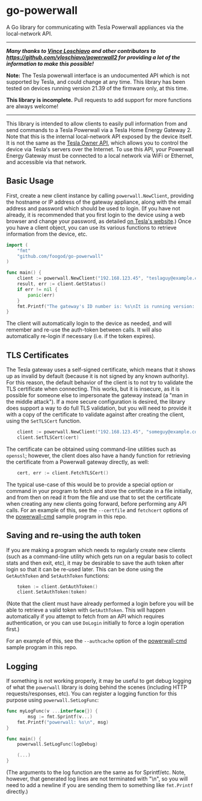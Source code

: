 # go-powerwall

A Go library for communicating with Tesla Powerwall appliances via the local-network API.

---

***Many thanks to [Vince Loschiavo](https://github.com/vloschiavo) and other contributors to https://github.com/vloschiavo/powerwall2 for providing a lot of the information to make this possible!***

**Note:** The Tesla powerwall interface is an undocumented API which is not supported by Tesla, and could change at any time.  This library has been tested on devices running version 21.39 of the firmware only, at this time.

**This library is incomplete.**  Pull requests to add support for more functions are always welcome!

---

This library is intended to allow clients to easily pull information from and send commands to a Tesla Powerwall via a Tesla Home Energy Gateway 2.  Note that this is the internal local-network API exposed by the device itself.  It is not the same as the [Tesla Owner API](https://tesla-api.timdorr.com/), which allows you to control the device via Tesla's servers over the Internet.  To use this API, your Powerwall Energy Gateway must be connected to a local network via WiFi or Ethernet, and accessible via that network.

## Basic Usage

First, create a new client instance by calling `powerwall.NewClient`, providing the hostname or IP address of the gateway appliance, along with the email address and password which should be used to login.  (If you have not already, it is recommended that you first login to the device using a web browser and change your password, as detailed [on Tesla's website](https://www.tesla.com/support/energy/powerwall/own/monitoring-from-home-network).)  Once you have a client object, you can use its various functions to retrieve information from the device, etc.

```go
import (
	"fmt"
	"github.com/foogod/go-powerwall"
)

func main() {
	client := powerwall.NewClient("192.168.123.45", "teslaguy@example.com", "MySuperSecretPassword!")
	result, err := client.GetStatus()
	if err != nil {
		panic(err)
	}
	fmt.Printf("The gateway's ID number is: %s\nIt is running version: %s\n", result.Din, result.Version)
}
```

The client will automatically login to the device as needed, and will remember and re-use the auth-token between calls.  It will also automatically re-login if necessary (i.e. if the token expires).

## TLS Certificates

The Tesla gateway uses a self-signed certificate, which means that it shows up as invalid by default (because it is not signed by any known authority).  For this reason, the default behavior of the client is to not try to validate the TLS certificate when connecting.  This works, but it is insecure, as it is possible for someone else to impersonate the gateway instead (a "man in the middle attack").  If a more secure configuration is desired, the library does support a way to do full TLS validation, but you will need to provide it with a copy of the certificate to validate against after creating the client, using the `SetTLSCert` function.

```go
	client := powerwall.NewClient("192.168.123.45", "someguy@example.com", "MySuperSecretPassword!")
	client.SetTLSCert(cert)
```

The certificate can be obtained using command-line utilities such as `openssl`; however, the client does also have a handy function for retrieving the certificate from a Powerwall gateway directly, as well:

```go
	cert, err := client.FetchTLSCert()
```

The typical use-case of this would be to provide a special option or command in your program to fetch and store the certificate in a file initially, and from then on read it from the file and use that to set the certificate when creating any new clients going forward, before performing any API calls.  For an example of this, see the `--certfile` and `fetchcert` options of the [powerwall-cmd](cmd/powerwall-cmd/main.go) sample program in this repo.

## Saving and re-using the auth token

If you are making a program which needs to regularly create new clients (such as a command-line utility which gets run on a regular basis to collect stats and then exit, etc), it may be desirable to save the auth token after login so that it can be re-used later.  This can be done using the `GetAuthToken` and `SetAuthToken` functions:

```go
	token := client.GetAuthToken()
	client.SetAuthToken(token)
```

(Note that the client must have already performed a login before you will be able to retrieve a valid token with `GetAuthToken`.  This will happen automatically if you attempt to fetch from an API which requires authentication, or you can use `DoLogin` initially to force a login operation first.)

For an example of this, see the `--authcache` option of the [powerwall-cmd](cmd/powerwall-cmd/main.go) sample program in this repo.

## Logging

If something is not working properly, it may be useful to get debug logging of what the `powerwall` library is doing behind the scenes (including HTTP requests/responses, etc).  You can register a logging function for this purpose using `powerwall.SetLogFunc`:

```go
func myLogFunc(v ...interface{}) {
        msg := fmt.Sprintf(v...)
	fmt.Printf("powerwall: %s\n", msg)
}

func main() {
	powerwall.SetLogFunc(logDebug)

	(...)
}
```

(The arguments to the log function are the same as for Sprintf/etc.  Note, however, that generated log lines are not terminated with "\n", so you will need to add a newline if you are sending them to something like `fmt.Printf` directly.)

